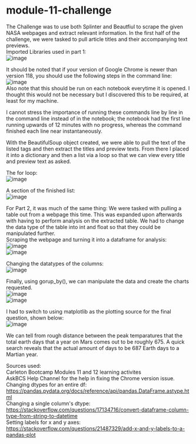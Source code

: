 # module-11-challenge
The Challenge was to use both Splinter and Beautfiul to scrape the given NASA webpages and extract relevant information. In the first half of the challenge, we were tasked to pull article titles and their accompanying text previews. </br>
Imported Libraries used in part 1:</br>
![image](https://github.com/Duffye23/module-11-challenge/assets/58863493/641f0b31-fe41-4394-ae8f-f1ba7180a065)</br>

It should be noted that if your version of Google Chrome is newer than version 118, you should use the following steps in the command line:</br>
![image](https://github.com/Duffye23/module-11-challenge/assets/58863493/68eb2e9b-160c-4097-a26a-6f99a7c50ab5)</br>
Also note that this should be run on each notebook everytime it is opened. I thought this would not be necessary but I discovered this to be required, at least for my machine.</br>

I cannot stress the importance of running these commands line by line in the command line instead of in the notebook; the notebook had the first line running upwards of 12 minutes with no progress, whereas the command finished each line near instantaneously.</br>

With the BeautifulSoup object created, we were able to pull the text of the listed tags and then extract the titles and preview texts. From there I placed it into a dictionary and then a list via a loop so that we can view every title and preview text as asked.

The for loop: </br>
![image](https://github.com/Duffye23/module-11-challenge/assets/58863493/e380da83-23cf-43ac-a7d9-400d79c1936f)</br>

A section of the finished list: </br>
![image](https://github.com/Duffye23/module-11-challenge/assets/58863493/093a00f7-82c8-4c56-97a9-3ee4f38dfa3e)</br>

For Part 2, it was much of the same thing: We were tasked with pulling a table out from a webpage this time. This was expanded upon afterwards with having to perform analysis on the extracted table.
We had to change the data type of the table into int and float so that they could be manipulated further.</br>
Scraping the webpage and turning it into a dataframe for analysis:</br>
![image](https://github.com/Duffye23/module-11-challenge/assets/58863493/46d0b7d4-1469-4267-be4b-2511d01fb6c5)</br>
![image](https://github.com/Duffye23/module-11-challenge/assets/58863493/77315d16-92ee-4b51-8b3c-1898e9d3aad2)</br>

Changing the datatypes of the columns:</br>
![image](https://github.com/Duffye23/module-11-challenge/assets/58863493/db586ab7-77bb-4d91-90d8-fe622093dbde)</br>

Finally, using gorup_by(), we can manipulate the data and create the charts requested.</br>
![image](https://github.com/Duffye23/module-11-challenge/assets/58863493/84813641-bd37-4d95-817c-4e2b72eaeac8)</br>
![image](https://github.com/Duffye23/module-11-challenge/assets/58863493/f92d3f9e-0ba3-41d5-af5b-2c117adfd9c9)</br>

I had to switch to using matplotlib as the plotting source for the final question, shown below:</br>
![image](https://github.com/Duffye23/module-11-challenge/assets/58863493/103469b1-4f43-4f3d-ae1e-fbd363f4c1c9)</br>

We can tell from rough distance between the peak temparatures that the total earth days that a year on Mars comes out to be roughly 675. A quick search reveals that the actual amount of days to be 687 Earth days to a Martian year.

Sources used:</br>
Carleton Bootcamp Modules 11 and 12 learning activites</br>
AskBCS Help Channel for the help in fixing the Chrome version issue.</br>
Changing dtypes for an entire df: https://pandas.pydata.org/docs/reference/api/pandas.DataFrame.astype.html</br>
Changing a single column's dtype: https://stackoverflow.com/questions/17134716/convert-dataframe-column-type-from-string-to-datetime</br>
Setting labels for x and y axes: https://stackoverflow.com/questions/21487329/add-x-and-y-labels-to-a-pandas-plot</br>






